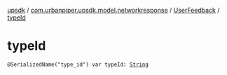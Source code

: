 [upsdk](../../index.md) / [com.urbanpiper.upsdk.model.networkresponse](../index.md) / [UserFeedback](index.md) / [typeId](./type-id.md)

# typeId

`@SerializedName("type_id") var typeId: `[`String`](https://kotlinlang.org/api/latest/jvm/stdlib/kotlin/-string/index.html)